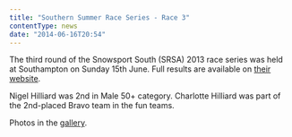 ```yaml
---
title: "Southern Summer Race Series - Race 3"
contentType: news
date: "2014-06-16T20:54"
---
```


The third round of the Snowsport South (SRSA) 2013 race series was held at Southampton on Sunday
15th June. Full results are available on [their website](http://www.srsa.org.uk/articles/racing#273).

Nigel Hilliard was 2nd in Male 50+ category.
Charlotte Hilliard was part of the 2nd-placed Bravo team in the fun teams.

Photos in the [gallery](/gallery/2014/140615_SRSA_southampton/).
